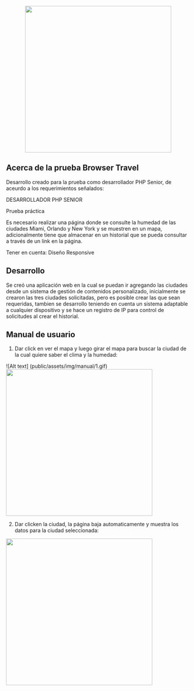 <p align="center">
    <a href="https://browsertravel.inggen.com/" target="_blank"><img src="https://browsertravel.inggen.com/assets/img/logo.png" width="400"></a>
</p>


## Acerca de la prueba Browser Travel

Desarrollo creado para la prueba como desarrollador PHP Senior, de aceurdo a los requerimientos señalados:


DESARROLLADOR PHP SENIOR

Prueba práctica


Es necesario realizar una página donde se consulte la humedad de las ciudades Miami, Orlando y New York y se muestren en un mapa, adicionalmente tiene que almacenar en un historial que se pueda consultar a través de un link en la página.

Tener en cuenta:
Diseño Responsive


## Desarrollo

Se creó una aplicación web en la cual se puedan ir agregando las ciudades desde un sistema de gestión de contenidos personalizado, inicialmente se crearon las tres ciudades solicitadas, pero es posible crear las que sean requeridas, tambien se desarrollo teniendo en cuenta un sistema adaptable a cualquier dispositivo y se hace un registro de IP para control de solicitudes al crear el historial.

## Manual de usuario

1. Dar click en ver el mapa y luego girar el mapa para buscar la ciudad de la cual quiere saber el clima y la humedad:

![Alt text]
(public/assets/img/manual/1.gif)
<img src="https://browsertravel.inggen.com/assets/img/manual/1.gif" width="400">


2. Dar clicken la ciudad, la página baja automaticamente y muestra los datos para la ciudad seleccionada:

<img src="https://browsertravel.inggen.com/assets/img/manual/2.gif" width="400">